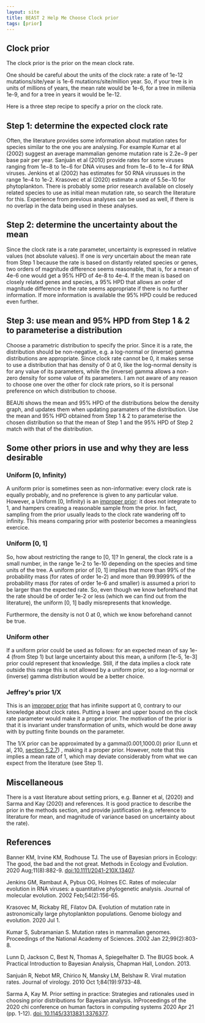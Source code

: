 ```yaml
---
layout: site
title: BEAST 2 Help Me Choose Clock prior
tags: [prior]
---
```


## Clock prior

The clock prior is the prior on the mean clock rate. 

One should be careful about the units of the clock rate: a rate of 1e-12 mutations/site/year is 1e-6 mutations/site/million year. 
So, if your tree is in units of millions of years, the mean rate would be 1e-6, for a tree in millenia 1e-9, and for a tree in years it would be 1e-12.

Here is a three step recipe to specify a prior on the clock rate.

## Step 1: determine the expected clock rate 

Often, the literature provides some information about mutation rates for species similar to the one you are analysing.
For example Kumar et al (2002) suggest an average mammalian genome mutation rate is 2.2e−9 per base pair per year.
Sanjuán et al (2010) provide rates for some viruses ranging from 1e−8 to 1e−6 for DNA viruses and from 1e−6 to 1e−4 for RNA viruses. Jenkins et al (2002) has estimates for 50 RNA virussues in the range 1e-4 to 1e-2.
Krasovec et al (2020) estimate a rate of 5.5e−10 for phytoplankton.
There is probably some prior research available on closely related species to use as initial mean mutation rate, so search the literature for this. 
Experience from previous analyses can be used as well, if there is no overlap in the data being used in these analyses.

## Step 2: determine the uncertainty about the mean

Since the clock rate is a rate parameter, uncertainty is expressed in relative values (not absolute values). 
If one is *very* uncertain about the mean rate from Step 1 because the rate is based on distantly related species or genes, two orders of magnitude difference seems reasonable, that is, for a mean of 4e-6 one would get a 95% HPD of 4e-8 to 4e-4.
If the mean is based on closely related genes and species, a 95% HPD that allows an order of magnitude difference in the rate seems appropriate if there is no further information.
If more information is available the 95% HPD could be reduced even further.

## Step 3: use mean and 95% HPD from Step 1 & 2 to parameterise a distribution

Choose a parametric distribution to specify the prior.
Since it is a rate, the distribution should be non-negative, e.g. a log-normal or (inverse) gamma distributions are appropriate.
Since clock rate cannot be 0, it makes sense to use a distribution that has density of 0 at 0, like the log-normal density is for any value of its parameters, while the (inverse) gamma allows a non-zero density for some value of its parameters.
I am not aware of any reason to choose one over the other for clock rate priors, so it is personal preference on which distribution to choose.

BEAUti shows the mean and 95% HPD of the distributions below the density graph, and updates them when updating paramaters of the distribution.
Use the mean and 95% HPD obtained from Step 1 & 2 to parameterise the chosen distribution so that the mean of Step 1 and the 95% HPD of Step 2 match with that of the distribution. 

## Some other priors in use and why they are less desirable

### Uniform [0, Infinity)

A uniform prior is sometimes seen as non-informative: every clock rate is equally probably, and no preference is given to any particular value.
However, a Uniform [0, Infinity) is an [improper prior](https://en.wikipedia.org/wiki/Prior_probability#Improper_priors): it does not integrate to 1, and hampers creating a reasonable sample from the prior. In fact, sampling from the prior usually leads to the clock rate wandering off to infinity. This means comparing prior with posterior becomes a meaningless exercice.

### Uniform [0, 1]

So, how about restricting the range to [0, 1]? In general, the clock rate is a small number, in the range 1e-2 to 1e-10 depending on the species and time units of the tree. A uniform prior of [0, 1] implies that more than 99% of the probability mass (for rates of order 1e-2) and more than 99.9999% of the probability mass (for rates of order 1e-6 and smaller) is assumed a priori to be larger than the expected rate. So, even though we know beforehand that the rate should be of order 1e-2 or less (which we can find out from the literature), the uniform [0, 1] badly misrepresents that knowledge.

Furthermore, the density is not 0 at 0, which we know beforehand cannot be true.

### Uniform other

If a uniform prior could be used as follows: for an expected mean of say 1e-4 (from Step 1) but large uncertainty about this mean, a uniform [1e-5, 1e-3] prior could represent that knowledge. 
Still, if the data implies a clock rate outside this range this is not allowed by a uniform prior, so a log-normal or (inverse) gamma distribution would be a better choice.

### Jeffrey's prior 1/X

This is an [improper prior](https://en.wikipedia.org/wiki/Prior_probability#Improper_priors) that has infinite support at 0, contrary to our knowledge about clock rates. Putting a lower and upper bound on the clock rate parameter would make it a proper prior. The motivation of the prior is that it is invariant under transformation of units, which would be done away with by putting finite bounds on the parameter.

The 1/X prior can be approximated by a gamma(0.001,1000.0) prior (Lunn et al, 210, <a href="https://www.mrc-bsu.cam.ac.uk/wp-content/uploads/bugsbook_chapter5.pdf">section 5.2.7</a>) , making it a proper prior. However, note that this implies a mean rate of 1, which may deviate considerably from what we can expect from the literature (see Step 1).


## Miscellaneous

There is a vast literature about setting priors, e.g. Banner et al, (2020) and Sarma and Kay (2020) and references.
It is good practice to describe the prior in the methods section, and provide justification (e.g. reference to literature for mean, and magnitude of variance based on uncertainty about the rate).


## References

Banner KM, Irvine KM, Rodhouse TJ. The use of Bayesian priors in Ecology: The good, the bad and the not great. Methods in Ecology and Evolution. 2020 Aug;11(8):882-9. <a href=" https://doi.org/10.1111/2041-210X.13407">doi:10.1111/2041-210X.13407</a>.

Jenkins GM, Rambaut A, Pybus OG, Holmes EC. Rates of molecular evolution in RNA viruses: a quantitative phylogenetic analysis. Journal of molecular evolution. 2002 Feb;54(2):156-65.

Krasovec M, Rickaby RE, Filatov DA. Evolution of mutation rate in astronomically large phytoplankton populations. Genome biology and evolution. 2020 Jul 1.

Kumar S, Subramanian S. Mutation rates in mammalian genomes. Proceedings of the National Academy of Sciences. 2002 Jan 22;99(2):803-8.

Lunn D, Jackson C, Best N, Thomas A, Spiegelhalter D. The BUGS book. A Practical Introduction to Bayesian Analysis, Chapman Hall, London. 2013.

Sanjuán R, Nebot MR, Chirico N, Mansky LM, Belshaw R. Viral mutation rates. Journal of virology. 2010 Oct 1;84(19):9733-48.

Sarma A, Kay M. Prior setting in practice: Strategies and rationales used in choosing prior distributions for Bayesian analysis. InProceedings of the 2020 chi conference on human factors in computing systems 2020 Apr 21 (pp. 1-12). <a href="http://doi.org/10.1145/3313831.3376377">doi: 10.1145/3313831.3376377</a>.

